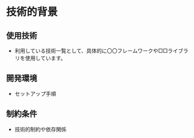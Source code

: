 # 技術的背景

## 使用技術
- 利用している技術一覧として、具体的に〇〇フレームワークや□□ライブラリを使用しています。

## 開発環境
- セットアップ手順

## 制約条件
- 技術的制約や依存関係
